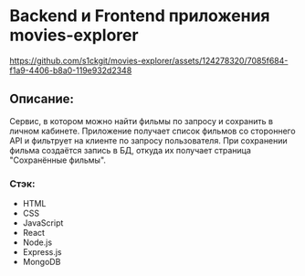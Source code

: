 # Backend и Frontend приложения movies-explorer


https://github.com/s1ckgit/movies-explorer/assets/124278320/7085f684-f1a9-4406-b8a0-119e932d2348


## Описание: 
Сервис, в котором можно найти фильмы по запросу и сохранить в личном кабинете. Приложение получает список фильмов со стороннего API и фильтрует на клиенте по запросу пользователя. При сохранении фильма создаётся запись в БД, откуда их получает страница "Сохранённые фильмы".

### Стэк:
* HTML
* CSS
* JavaScript
* React
* Node.js
* Express.js
* MongoDB
